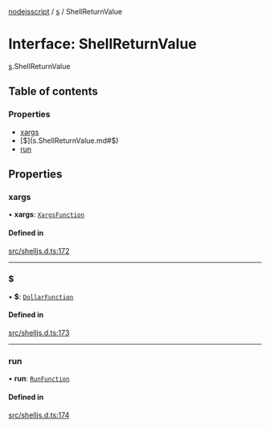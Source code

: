 [nodejsscript](../README.md) / [s](../modules/s.md) / ShellReturnValue

# Interface: ShellReturnValue

[s](../modules/s.md).ShellReturnValue

## Table of contents

### Properties

- [xargs](s.ShellReturnValue.md#xargs)
- [$](s.ShellReturnValue.md#$)
- [run](s.ShellReturnValue.md#run)

## Properties

### xargs

• **xargs**: [`XargsFunction`](s.XargsFunction.md)

#### Defined in

[src/shelljs.d.ts:172](https://github.com/jaandrle/nodejsscript/blob/9ae5d73/src/shelljs.d.ts#L172)

___

### $

• **$**: [`DollarFunction`](s.DollarFunction.md)

#### Defined in

[src/shelljs.d.ts:173](https://github.com/jaandrle/nodejsscript/blob/9ae5d73/src/shelljs.d.ts#L173)

___

### run

• **run**: [`RunFunction`](s.RunFunction.md)

#### Defined in

[src/shelljs.d.ts:174](https://github.com/jaandrle/nodejsscript/blob/9ae5d73/src/shelljs.d.ts#L174)
